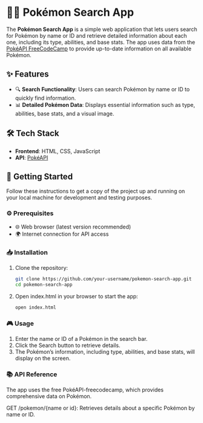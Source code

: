 # 🕵️‍♂️ Pokémon Search App

The **Pokémon Search App** is a simple web application that lets users search for Pokémon by name or ID and retrieve detailed information about each one, including its type, abilities, and base stats. The app uses data from the [PokéAPI FreeCodeCamp](https://pokeapi-proxy.freecodecamp.rocks/api/) to provide up-to-date information on all available Pokémon.

## ✨ Features

- 🔍 **Search Functionality**: Users can search Pokémon by name or ID to quickly find information.
- 📊 **Detailed Pokémon Data**: Displays essential information such as type, abilities, base stats, and a visual image.

## 🛠️ Tech Stack

- **Frontend**: HTML, CSS, JavaScript
- **API**: [PokéAPI](https://pokeapi-proxy.freecodecamp.rocks/api/)


## 🏁 Getting Started

Follow these instructions to get a copy of the project up and running on your local machine for development and testing purposes.

### ⚙️ Prerequisites

- 🌐 Web browser (latest version recommended)
- 🌍 Internet connection for API access

### 📥 Installation

1. Clone the repository:
   ```bash
   git clone https://github.com/your-username/pokemon-search-app.git
   cd pokemon-search-app
2. Open index.html in your browser to start the app:
   ```bash
   open index.html

### 🎮 Usage

1. Enter the name or ID of a Pokémon in the search bar.
2. Click the Search button to retrieve details.
3. The Pokémon’s information, including type, abilities, and base stats, will display on the screen.
 
### 📚 API Reference

The app uses the free PokéAPI-freecodecamp, which provides comprehensive data on Pokémon.

GET /pokemon/{name or id}: Retrieves details about a specific Pokémon by name or ID.
